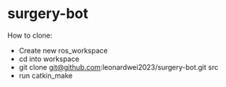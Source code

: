 # surgery-bot

How to clone:
- Create new ros_workspace
- cd into workspace
- git clone git@github.com:leonardwei2023/surgery-bot.git src
- run catkin_make

